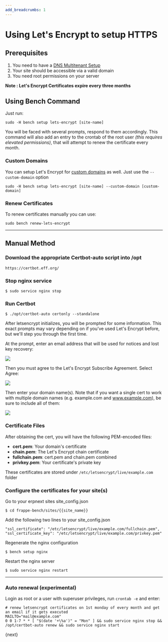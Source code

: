 ```yaml
---
add_breadcrumbs: 1
---
```

# Using Let's Encrypt to setup HTTPS

## Prerequisites

1. You need to have a [DNS Multitenant Setup](https://frappe.io/docs/user/en/bench/guides/setup-multitenancy)
2. Your site should be accessible via a valid domain
3. You need root permissions on your server

**Note : Let's Encrypt Certificates expire every three months**

## Using Bench Command

Just run:

    sudo -H bench setup lets-encrypt [site-name]

You will be faced with several prompts, respond to them accordingly. This command will also add an entry to the crontab of the root user *(this requires elevated permissions)*, that will attempt to renew the certificate every month.

### Custom Domains

You can setup Let's Encrypt for [custom domains](adding-custom-domains.html) as well. Just use the `--custom-domain` option

    sudo -H bench setup lets-encrypt [site-name] --custom-domain [custom-domain]

### Renew Certificates

To renew certificates manually you can use:

    sudo bench renew-lets-encrypt

<hr>

## Manual Method
### Download the appropriate Certbot-auto script into /opt

    https://certbot.eff.org/

### Stop nginx service

    $ sudo service nginx stop

### Run Certbot

    $ ./opt/certbot-auto certonly --standalone

After letsencrypt initializes, you will be prompted for some information. This exact prompts may vary depending on if you've used Let's Encrypt before, but we'll step you through the first time.

At the prompt, enter an email address that will be used for notices and lost key recovery:

![](https://assets.digitalocean.com/articles/letsencrypt/le-email.png)

Then you must agree to the Let's Encrypt Subscribe Agreement. Select Agree:

![](https://assets.digitalocean.com/articles/letsencrypt/le-agreement.png)

Then enter your domain name(s). Note that if you want a single cert to work with multiple domain names (e.g. example.com and www.example.com), be sure to include all of them:

![](https://assets.digitalocean.com/articles/letsencrypt/le-domain.png)

### Certificate Files

After obtaining the cert, you will have the following PEM-encoded files:

* **cert.pem**: Your domain's certificate
* **chain.pem**: The Let's Encrypt chain certificate
* **fullchain.pem**: cert.pem and chain.pem combined
* **privkey.pem**: Your certificate's private key


These certificates are stored under `/etc/letsencrypt/live/example.com` folder

### Configure the certificates for your site(s)

Go to your erpnext sites site_config.json

    $ cd frappe-bench/sites/{{site_name}}

Add the following two lines to your site_config.json

    "ssl_certificate": "/etc/letsencrypt/live/example.com/fullchain.pem",
    "ssl_certificate_key": "/etc/letsencrypt/live/example.com/privkey.pem"


Regenerate the nginx configuration

    $ bench setup nginx

Restart the nginx server

    $ sudo service nginx restart

---

### Auto renewal (experimental)

Login as root or a user with superuser privileges, run `crontab -e` and enter:


    # renew letsencrypt certificates on 1st monday of every month and get an email if it gets executed
    MAILTO="mail@example.com"
    0 0 1-7 * * [ "$(date '+\%a')" = "Mon" ] && sudo service nginx stop && /opt/certbot-auto renew && sudo service nginx start

{next}
